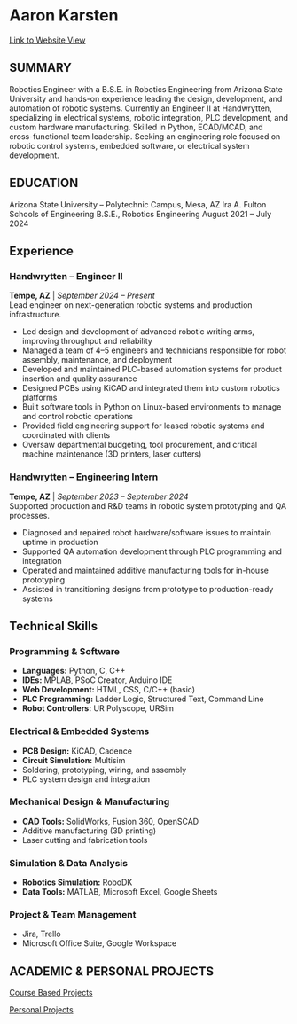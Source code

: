 # Aaron Karsten
[Link to Website View](https://aaronk2001.github.io/Aaron_K/)

## SUMMARY
Robotics Engineer with a B.S.E. in Robotics Engineering from Arizona State University and hands-on experience leading the design, development, and automation of robotic systems. Currently an Engineer II at Handwrytten, specializing in electrical systems, robotic integration, PLC development, and custom hardware manufacturing. Skilled in Python, ECAD/MCAD, and cross-functional team leadership. Seeking an engineering role focused on robotic control systems, embedded software, or electrical system development. 

## EDUCATION
Arizona State University – Polytechnic Campus, Mesa, AZ
Ira A. Fulton Schools of Engineering
B.S.E., Robotics Engineering
August 2021 – July 2024

## Experience
### Handwrytten – Engineer II  
**Tempe, AZ** | *September 2024 – Present*  
Lead engineer on next-generation robotic systems and production infrastructure.

- Led design and development of advanced robotic writing arms, improving throughput and reliability  
- Managed a team of 4–5 engineers and technicians responsible for robot assembly, maintenance, and deployment  
- Developed and maintained PLC-based automation systems for product insertion and quality assurance  
- Designed PCBs using KiCAD and integrated them into custom robotics platforms  
- Built software tools in Python on Linux-based environments to manage and control robotic operations  
- Provided field engineering support for leased robotic systems and coordinated with clients  
- Oversaw departmental budgeting, tool procurement, and critical machine maintenance (3D printers, laser cutters)  

### Handwrytten – Engineering Intern  
**Tempe, AZ** | *September 2023 – September 2024*  
Supported production and R&D teams in robotic system prototyping and QA processes.

- Diagnosed and repaired robot hardware/software issues to maintain uptime in production  
- Supported QA automation development through PLC programming and integration  
- Operated and maintained additive manufacturing tools for in-house prototyping  
- Assisted in transitioning designs from prototype to production-ready systems  

## Technical Skills

### Programming & Software
- **Languages:** Python, C, C++  
- **IDEs:** MPLAB, PSoC Creator, Arduino IDE  
- **Web Development:** HTML, CSS, C/C++ (basic)  
- **PLC Programming:** Ladder Logic, Structured Text, Command Line  
- **Robot Controllers:** UR Polyscope, URSim  

### Electrical & Embedded Systems
- **PCB Design:** KiCAD, Cadence  
- **Circuit Simulation:** Multisim  
- Soldering, prototyping, wiring, and assembly  
- PLC system design and integration  

### Mechanical Design & Manufacturing
- **CAD Tools:** SolidWorks, Fusion 360, OpenSCAD  
- Additive manufacturing (3D printing)  
- Laser cutting and fabrication tools  

### Simulation & Data Analysis
- **Robotics Simulation:** RoboDK  
- **Data Tools:** MATLAB, Microsoft Excel, Google Sheets  

### Project & Team Management
- Jira, Trello  
- Microsoft Office Suite, Google Workspace  


## ACADEMIC & PERSONAL PROJECTS
[Course Based Projects](Course_Based_Projects)

[Personal Projects](Personal_Projects)

